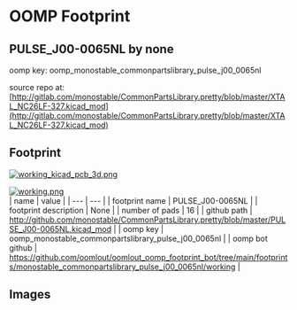 # OOMP Footprint  
## PULSE_J00-0065NL  by none  
  
oomp key: oomp_monostable_commonpartslibrary_pulse_j00_0065nl  
  
source repo at: [http://gitlab.com/monostable/CommonPartsLibrary.pretty/blob/master/XTAL_NC26LF-327.kicad_mod](http://gitlab.com/monostable/CommonPartsLibrary.pretty/blob/master/XTAL_NC26LF-327.kicad_mod)  
## Footprint  
  
[![working_kicad_pcb_3d.png](working_kicad_pcb_3d_600.png)](working_kicad_pcb_3d.png)  
  
[![working.png](working_600.png)](working.png)  
| name | value | 
| --- | --- | 
| footprint name | PULSE_J00-0065NL | 
| footprint description | None | 
| number of pads | 16 | 
| github path | http://github.com/monostable/CommonPartsLibrary.pretty/blob/master/PULSE_J00-0065NL.kicad_mod | 
| oomp key | oomp_monostable_commonpartslibrary_pulse_j00_0065nl | 
| oomp bot github | https://github.com/oomlout/oomlout_oomp_footprint_bot/tree/main/footprints/monostable_commonpartslibrary_pulse_j00_0065nl/working | 
## Images  
